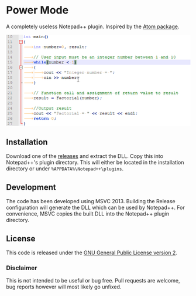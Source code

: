 # Power Mode
A completely useless Notepad++ plugin. Inspired by the [Atom package](https://atom.io/packages/activate-power-mode).

![demo](/img/demo.gif)

## Installation
Download one of the [releases](https://github.com/dail8859/PowerMode/releases) and extract the DLL. Copy this into Notepad++'s plugin directory. This will either be located in the installation directory or under `%APPDATA%\Notepad++\plugins`.

## Development
The code has been developed using MSVC 2013. Building the Release configuration will generate the DLL which can be used by Notepad++. For convenience, MSVC copies the built DLL into the Notepad++ plugin directory. 

## License
This code is released under the [GNU General Public License version 2](http://www.gnu.org/licenses/gpl-2.0.txt).

### Disclaimer
This is not intended to be useful or bug free. Pull requests are welcome, bug reports however will most likely go unfixed.
